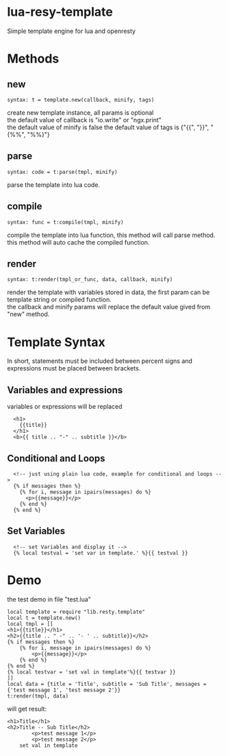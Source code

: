 # lua-resy-template
Simple template engine for lua and openresty

# Methods

## new
`syntax: t = template.new(callback, minify, tags)`

create new template instance, all params is optional  
the default value of callback is "io.write" or "ngx.print"  
the default value of minify is false
the default value of tags is {"{{", "}}", "{%%", "%%}"}  

## parse
`syntax: code = t:parse(tmpl, minify)`

parse the template into lua code.

## compile
`syntax: func = t:compile(tmpl, minify)`

compile the template into lua function, this method will call parse method.  
this method will auto cache the compiled function.

## render
`syntax: t:render(tmpl_or_func, data, callback, minify)`

render the template with variables stored in data, 
the first param can be template string or compiled function.  
the callback and minify params will replace the default value gived from "new" method.


# Template Syntax

In short, statements must be included between percent signs and expressions must be placed between brackets.

## Variables and expressions

variables or expressions will be replaced

      <h1>
        {{title}}
      </h1>
      <b>{{ title .. "-" .. subtitle }}</b>

## Conditional and Loops

      <!-- just using plain lua code, example for conditional and loops -->
      {% if messages then %}
        {% for i, message in ipairs(messages) do %}
          <p>{{message}}</p>
        {% end %}
      {% end %}

## Set Variables

      <!-- set Variables and display it -->
      {% local testval = 'set var in template.' %}{{ testval }}

# Demo 

the test demo in file "test.lua"

    local template = require "lib.resty.template"
    local t = template.new()
    local tmpl = [[
    <h1>{{title}}</h1>
    <h2>{{title .. " -" .. '- ' .. subtitle}}</h2>
    {% if messages then %}
        {% for i, message in ipairs(messages) do %}
            <p>{{message}}</p>
        {% end %}
    {% end %}
    {% local testvar = 'set val in template'%}{{ testvar }}
    ]]
    local data = {title = 'Title', subtitle = 'Sub Title', messages = {'test message 1', 'test message 2'}}
    t:render(tmpl, data)

will get result:

    <h1>Title</h1>
    <h2>Title -- Sub Title</h2>
            <p>test message 1</p>
            <p>test message 2</p>
        set val in template
    
    
